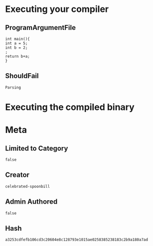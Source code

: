 # Executing your compiler

## ProgramArgumentFile

```
int main(){
int a = 5; 
int b = 2; 
;
return b+a;
}

```

## ShouldFail

```
Parsing
```

# Executing the compiled binary

# Meta

## Limited to Category

```
false
```

## Creator

```
celebrated-spoonbill
```

## Admin Authored

```
false
```

## Hash

```
a3253cdfefb106cd3c20604e8c128793e1015ae0258385238183c2b9a180a7ad
```
